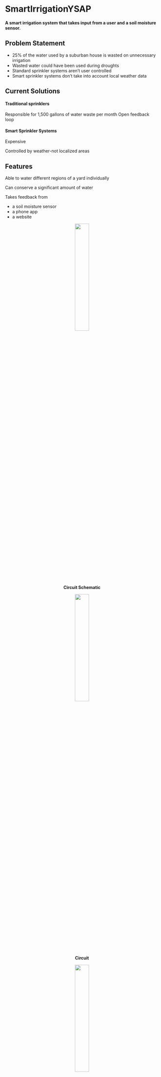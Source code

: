 # SmartIrrigationYSAP
#### A smart irrigation system that takes input from a user and a soil moisture sensor.
## Problem Statement
* 25% of the water used by a suburban house is wasted on unnecessary irrigation
* Wasted water could have been used during droughts
* Standard sprinkler systems aren’t user controlled
* Smart sprinkler systems don’t take into account local weather data
## Current Solutions
#### Traditional sprinklers
Responsible for 1,500 gallons of water waste per month
Open feedback loop
#### Smart Sprinkler Systems
Expensive

Controlled by weather-not localized areas
## Features
Able to water different regions of a yard individually

Can conserve a significant amount of water

Takes feedback from

* a soil moisture sensor
* a phone app
* a website

<p align="center">
<img src ="https://github.com/stressmaniac/SmartIrrigationYSAP/blob/master/Pictures/schematic.PNG?raw=true" width="30%" height="30%"/>
<p/> 
<p align="center"><b>Circuit Schematic<b/><p/> 
<p align="center"><img src ="https://github.com/stressmaniac/SmartIrrigationYSAP/blob/master/Pictures/circuit.PNG?raw=true" width="30%" height="30%"/>
<p/> 
<p align="center"><b>Circuit<p/><b/>
<p align="center">
<img src ="https://github.com/stressmaniac/SmartIrrigationYSAP/blob/master/Pictures/Phone%20UI.PNG?raw=true" width="30%" height="30%"/>
<p/> 
<p align="center"><b>IPhone App<p/> <b/>
<p align="center"><img src ="https://github.com/stressmaniac/SmartIrrigationYSAP/blob/master/Pictures/WebUI.PNG?raw=true" width="30%" height="30%"/>
<p/> 
<p align="center">Web User Interface<p/>
<p align="center"><img src ="https://github.com/stressmaniac/SmartIrrigationYSAP/blob/master/Pictures/Final.PNG?raw=true" width="30%" height="30%"/>
<p/> 
<p align="center">First Prototype<p/>
